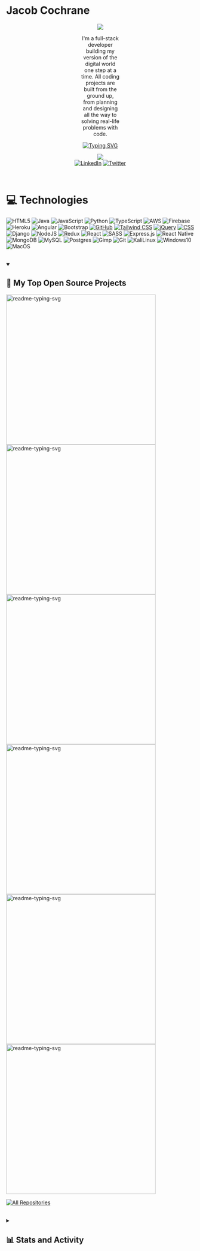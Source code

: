 
<h1>Jacob Cochrane</h1>

<div align="center">
  <img src="image.png"></img>
</div>

<div style="padding: 0 200px;">
  <p align="center">
    I'm a full-stack developer building my version of the digital world one step at a time. All coding projects are built from the ground up, from planning and designing all the way to solving real-life problems with code.
  </p>
</div>




<p align="center">
  <a href="https://git.io/typing-svg"><img src="https://readme-typing-svg.demolab.com?font=noto+sans&size=24&pause=1000&color=CF7A1C&random=false&width=435&lines=Always+learning+new+things;1%2B+years+of+coding+experience;Full-Stack+web+developer" alt="Typing SVG" /></a>
</p>

<!-- Social icons section -->
<p align="center">
  
  <div align="center">
  <a href="https://visitcount.itsvg.in">
  <img src="https://visitcount.itsvg.in/api?id=JacobCoch&label=Profile%20Views&color=7&icon=5&pretty=true" />
</a>
  </div>
  <div align="center">
    <a href="https://www.linkedin.com/in/jacobcoch/"><img alt="LinkedIn" title="LinkedIn" src="https://img.shields.io/badge/LinkedIn-%230077B5.svg?logo=linkedin&logoColor=white"/></a>
    <a href="https://twitter.com/JarJarDiinks"><img alt="Twitter" title="Twitter" src="https://img.shields.io/badge/Twitter-%231DA1F2.svg?logo=Twitter&logoColor=white"/></a>
  </div>
</p>

<br/>

# 💻 Technologies

![HTML5](https://img.shields.io/badge/html5-%23E34F26.svg?style=for-the-badge&logo=html5&logoColor=white) ![Java](https://img.shields.io/badge/java-%23ED8B00.svg?style=for-the-badge&logo=openjdk&logoColor=white) ![JavaScript](https://img.shields.io/badge/javascript-%23323330.svg?style=for-the-badge&logo=javascript&logoColor=%23F7DF1E) ![Python](https://img.shields.io/badge/python-3670A0?style=for-the-badge&logo=python&logoColor=ffdd54) ![TypeScript](https://img.shields.io/badge/typescript-%23007ACC.svg?style=for-the-badge&logo=typescript&logoColor=white) ![AWS](https://img.shields.io/badge/AWS-%23FF9900.svg?style=for-the-badge&logo=amazon-aws&logoColor=white) ![Firebase](https://img.shields.io/badge/firebase-%23039BE5.svg?style=for-the-badge&logo=firebase) ![Heroku](https://img.shields.io/badge/heroku-%23430098.svg?style=for-the-badge&logo=heroku&logoColor=white) ![Angular](https://img.shields.io/badge/angular-%23DD0031.svg?style=for-the-badge&logo=angular&logoColor=white) ![Bootstrap](https://img.shields.io/badge/bootstrap-%238511FA.svg?style=for-the-badge&logo=bootstrap&logoColor=white) [![GitHub](https://img.shields.io/badge/GitHub-%23121011.svg?style=for-the-badge&logo=github&logoColor=white)](https://github.com/) [![Tailwind CSS](https://img.shields.io/badge/Tailwind_CSS-%2338B2AC.svg?style=for-the-badge&logo=tailwind-css&logoColor=white)](https://tailwindcss.com/) [![jQuery](https://img.shields.io/badge/jQuery-%230769AD.svg?style=for-the-badge&logo=jquery&logoColor=white)](https://jquery.com/) [![CSS](https://img.shields.io/badge/CSS3-%231572B6.svg?style=for-the-badge&logo=css3&logoColor=white)](https://www.w3.org/Style/CSS/Overview.en.html) ![Django](https://img.shields.io/badge/django-%23092E20.svg?style=for-the-badge&logo=django&logoColor=white) ![NodeJS](https://img.shields.io/badge/node.js-6DA55F?style=for-the-badge&logo=node.js&logoColor=white) ![Redux](https://img.shields.io/badge/redux-%23593d88.svg?style=for-the-badge&logo=redux&logoColor=white) ![React](https://img.shields.io/badge/react-%2320232a.svg?style=for-the-badge&logo=react&logoColor=%2361DAFB) ![SASS](https://img.shields.io/badge/SASS-hotpink.svg?style=for-the-badge&logo=SASS&logoColor=white) ![Express.js](https://img.shields.io/badge/express.js-%23404d59.svg?style=for-the-badge&logo=express&logoColor=%2361DAFB) ![React Native](https://img.shields.io/badge/react_native-%2320232a.svg?style=for-the-badge&logo=react&logoColor=%2361DAFB) ![MongoDB](https://img.shields.io/badge/MongoDB-%234ea94b.svg?style=for-the-badge&logo=mongodb&logoColor=white) ![MySQL](https://img.shields.io/badge/mysql-%2300000f.svg?style=for-the-badge&logo=mysql&logoColor=white) ![Postgres](https://img.shields.io/badge/postgres-%23316192.svg?style=for-the-badge&logo=postgresql&logoColor=white) ![Gimp](https://img.shields.io/badge/Gimp-657D8B?style=for-the-badge&logo=gimp&logoColor=FFFFFF) ![Git](https://img.shields.io/badge/GIT-E44C30?style=for-the-badge&logo=git&logoColor=white) ![KaliLinux](https://img.shields.io/badge/Kali_Linux-557C94?style=for-the-badge&logo=kali-linux&logoColor=white) ![Windows10](https://img.shields.io/badge/Windows-0078D6?style=for-the-badge&logo=windows&logoColor=white) ![MacOS](https://img.shields.io/badge/mac%20os-000000?style=for-the-badge&logo=apple&logoColor=white)

</br>


<details open> 
  <summary><h2>📘 My Top Open Source Projects</h2></summary>

  <!-- Repo info cards - https://github.com/anuraghazra/github-readme-stats -->
  <!-- Small repo cards (fork) - https://github.com/DenverCoder1/github-readme-stats -->
<p align="left">
  <a href="https://github.com/jacobcoch/recipe-app"><img width="400" src="https://github-readme-stats.vercel.app/api/pin/?username=jacobcoch&repo=recipe-app&theme=gruvbox&hide_border=true" alt="readme-typing-svg"></a>
  <a href="https://github.com/jacobcoch/myFLix-Angular-client"><img width="400" src="https://github-readme-stats.vercel.app/api/pin/?username=jacobcoch&repo=myFlix-Angular-client&theme=gruvbox&hide_border=true" alt="readme-typing-svg"></a>
  <a href="https://github.com/jacobcoch/Dev-Meetups"><img width="400" src="https://github-readme-stats.vercel.app/api/pin/?username=jacobcoch&repo=Dev-Meetups&theme=gruvbox&hide_border=true" alt="readme-typing-svg"></a>
  <a href="https://github.com/jacobcoch/pokemon-index"><img width="400" src="https://github-readme-stats.vercel.app/api/pin/?username=jacobcoch&repo=pokemon-index&theme=gruvbox&hide_border=true" alt="readme-typing-svg"></a>
  <a href="https://github.com/jacobcoch/ChatApp"><img width="400" src="https://github-readme-stats.vercel.app/api/pin/?username=jacobcoch&repo=ChatApp&theme=gruvbox&hide_border=true" alt="readme-typing-svg"></a>
  <a href="https://github.com/jacobcoch/classy-clash"><img width="400" src="https://github-readme-stats.vercel.app/api/pin/?username=jacobcoch&repo=classy-clash&theme=gruvbox&hide_border=true" alt="readme-typing-svg"></a>
</p>

  <a href="https://github.com/jacobcoch?tab=repositories"><img alt="All Repositories" title="All Repositories" src="https://custom-icon-badges.demolab.com/badge/-Click%20Here%20For%20All%20My%20Repos-1F222E?style=for-the-badge&logoColor=white&logo=repo"/></a>
</details>

</br>

<details> 
  <summary><h2>📊 Stats and Activity</h2></summary>

  <h3>🔥 Streak Stats</h3>

  <!-- GitHub Readme Streak Stats - https://github.com/DenverCoder1/github-readme-streak-stats -->
[![GitHub Streak](https://streak-stats.demolab.com/?user=JacobCoch&theme=gruvbox&hide_border=true)](https://git.io/streak-stats)

  <h3>💻 GitHub Profile Stats</h3>

  <!-- https://github.com/anuraghazra/github-readme-stats -->

 ![JacobCoch GitHub stats](https://github-readme-stats.vercel.app/api?username=JacobCoch&show_icons=true&theme=gruvbox&hide_border=true)
 ![Top Langs](https://github-readme-stats.vercel.app/api/top-langs/?username=JacobCoch&layout=compact&theme=gruvbox&hide_border=true)
  <br/>

  
  <!-- https://github.com/ashutosh00710/github-readme-activity-graph -->

![jacobcoch github activity graph](https://github-readme-activity-graph.vercel.app/graph?username=Jacobcoch&theme=gruvbox&hide_border=true)
